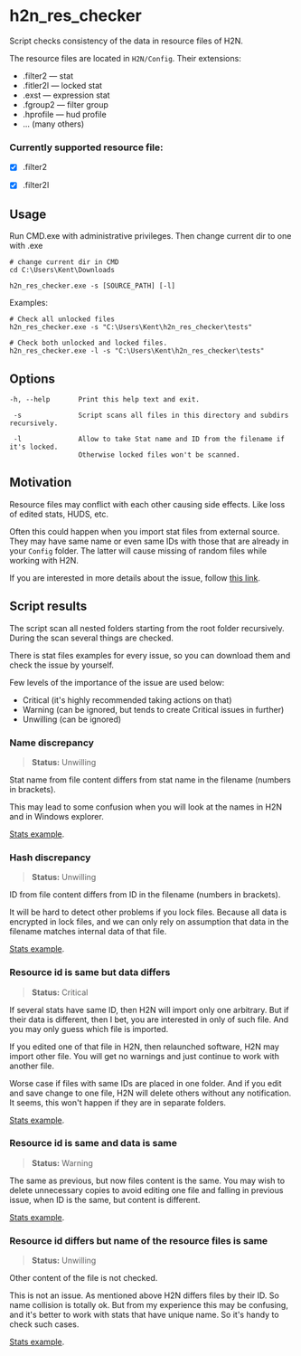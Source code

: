 # h2n_res_checker
Script checks consistency of the data in resource files of H2N. 

The resource files are located in `H2N/Config`. Their extensions:
- .filter2 — stat
- .fitler2l — locked stat
- .exst — expression stat
- .fgroup2 — filter group
- .hprofile — hud profile
- ... (many others)

### Currently supported resource file:
- [x] .filter2
- [x] .filter2l


## Usage

Run CMD.exe with administrative privileges. Then change current dir to one with .exe

```
# change current dir in CMD 
cd C:\Users\Kent\Downloads
```

```
h2n_res_checker.exe -s [SOURCE_PATH] [-l]
```

Examples:

```
# Check all unlocked files
h2n_res_checker.exe -s "C:\Users\Kent\h2n_res_checker\tests"
```

```
# Check both unlocked and locked files.
h2n_res_checker.exe -l -s "C:\Users\Kent\h2n_res_checker\tests"
```

## Options
```
-h, --help       Print this help text and exit.

 -s              Script scans all files in this directory and subdirs recursively.
 
 -l              Allow to take Stat name and ID from the filename if it's locked.
                 Otherwise locked files won't be scanned.
```

## Motivation
Resource files may conflict with each other causing side effects. Like loss of edited stats, HUDS, etc.

Often this could happen when you import stat files from external source.
They may have same name or even same IDs with those that are already in your `Config` folder.
The latter will cause missing of random files while working with H2N. 

If you are interested in more details about the issue, follow
[this link](./docs/problem_descr.md).

## Script results

The script scan all nested folders starting from the root folder recursively. During the scan
several things are checked.

There is stat files examples for every issue, so you can download them and check the issue by yourself.

Few levels of the importance of the issue are used below:
- Critical (it's highly recommended taking actions on that)
- Warning (can be ignored, but tends to create Critical issues in further)
- Unwilling (can be ignored)

### Name discrepancy

> **Status:** Unwilling

Stat name from file content differs from stat name in the filename (numbers in brackets).

This may lead to some confusion when you will look at the names in H2N and in Windows explorer.

[Stats example](./tests/test_files/test_unlocked/name_discrepancy).

### Hash discrepancy

> **Status:** Unwilling

ID from file content differs from ID in the filename (numbers in brackets).

It will be hard to detect other problems if you lock files.
Because all data is encrypted in lock files, and we can only rely on assumption that 
data in the filename matches internal data of that file.

[Stats example](./tests/test_files/test_unlocked/hash_discrepancy).

### Resource id is same but data differs

> **Status:** Critical

If several stats have same ID, then H2N will import only one arbitrary. 
But if their data is different, then I bet, you are interested in only of such file.
And you may only guess which file is imported. 

If you edited one of that file in H2N, then relaunched software, H2N may import other file.
You will get no warnings and just continue to work with another file.

Worse case if files with same IDs are placed in one folder. 
And if you edit and save change to one file, H2N will delete others without any notification.
It seems, this won't happen if they are in separate folders.

[Stats example](./tests/test_files/test_unlocked/hash_same_data_diff).

### Resource id is same and data is same

> **Status:** Warning

The same as previous, but now files content is the same. You may wish to delete unnecessary copies to
avoid editing one file and falling in previous issue, when ID is the same, but content is different.

[Stats example](./tests/test_files/test_unlocked/hash_same_data_same).

### Resource id differs but name of the resource files is same

> **Status:** Unwilling

Other content of the file is not checked. 

This is not an issue. As mentioned above H2N differs files by their ID. So name collision is totally ok.
But from my experience this may be confusing, and it's better to work with stats that have unique name.
So it's handy to check such cases.

[Stats example](./tests/test_files/test_unlocked/hash_diff_name_same).
